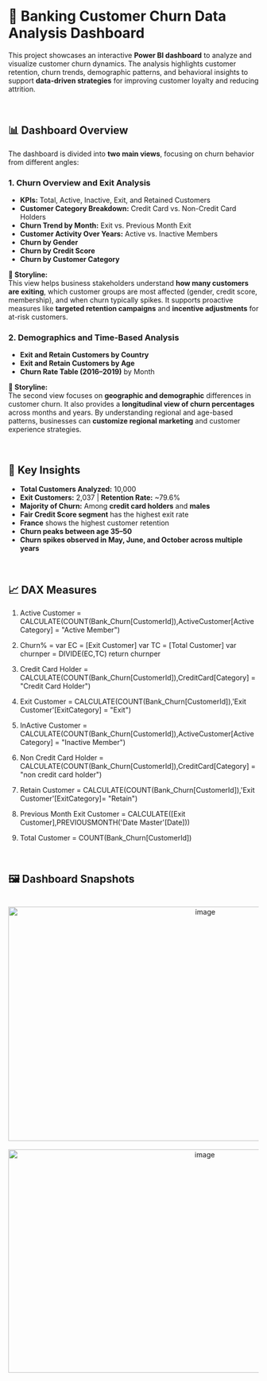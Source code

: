 # 🔁 Banking Customer Churn Data Analysis Dashboard

This project showcases an interactive **Power BI dashboard** to analyze and visualize customer churn dynamics. The analysis highlights customer retention, churn trends, demographic patterns, and behavioral insights to support **data-driven strategies** for improving customer loyalty and reducing attrition.

<br/>

## 📊 Dashboard Overview

The dashboard is divided into **two main views**, focusing on churn behavior from different angles:



### 1. **Churn Overview and Exit Analysis**
- **KPIs:** Total, Active, Inactive, Exit, and Retained Customers
- **Customer Category Breakdown:** Credit Card vs. Non-Credit Card Holders
- **Churn Trend by Month:** Exit vs. Previous Month Exit
- **Customer Activity Over Years:** Active vs. Inactive Members
- **Churn by Gender**
- **Churn by Credit Score**
- **Churn by Customer Category**

**📖 Storyline:**  
This view helps business stakeholders understand **how many customers are exiting**, which customer groups are most affected (gender, credit score, membership), and when churn typically spikes. It supports proactive measures like **targeted retention campaigns** and **incentive adjustments** for at-risk customers.



### 2. **Demographics and Time-Based Analysis**
- **Exit and Retain Customers by Country**
- **Exit and Retain Customers by Age**
- **Churn Rate Table (2016–2019)** by Month

**📖 Storyline:**  
The second view focuses on **geographic and demographic** differences in customer churn. It also provides a **longitudinal view of churn percentages** across months and years. By understanding regional and age-based patterns, businesses can **customize regional marketing** and customer experience strategies.


<br/>

## 📌 Key Insights

- **Total Customers Analyzed:** 10,000  
- **Exit Customers:** 2,037 | **Retention Rate:** ~79.6%  
- **Majority of Churn:** Among **credit card holders** and **males**
- **Fair Credit Score segment** has the highest exit rate
- **France** shows the highest customer retention
- **Churn peaks between age 35–50**
- **Churn spikes observed in May, June, and October across multiple years**


<br/>

## 📈 DAX Measures 

1. Active Customer = CALCULATE(COUNT(Bank_Churn[CustomerId]),ActiveCustomer[ActiveCategory] = "Active Member")

2. Churn% = 
var EC = [Exit Customer]
var TC = [Total Customer]
var churnper = DIVIDE(EC,TC)
return churnper

3. Credit Card Holder = CALCULATE(COUNT(Bank_Churn[CustomerId]),CreditCard[Category] = "Credit Card Holder")

4. Exit Customer = CALCULATE(COUNT(Bank_Churn[CustomerId]),'Exit Customer'[ExitCategory] = "Exit")

5. InActive Customer = CALCULATE(COUNT(Bank_Churn[CustomerId]),ActiveCustomer[ActiveCategory] = "Inactive Member")

6. Non Credit Card Holder = CALCULATE(COUNT(Bank_Churn[CustomerId]),CreditCard[Category] = "non credit card holder")



7. Retain Customer = CALCULATE(COUNT(Bank_Churn[CustomerId]),'Exit Customer'[ExitCategory]= "Retain")

8. Previous Month Exit Customer = CALCULATE([Exit Customer],PREVIOUSMONTH('Date Master'[Date]))

9. Total Customer = COUNT(Bank_Churn[CustomerId])



<br/>

## 🖼️ Dashboard Snapshots

<br/>

<div align="center">
 <img width="777" height="471" alt="image" src="https://github.com/user-attachments/assets/71e22be5-6b2d-4d24-8092-d5b3d6dbfffd" />

</div>
<br/>

<div align="center">
  <img width="775" height="449" alt="image" src="https://github.com/user-attachments/assets/4bda3e94-6903-4445-bbf4-4a2319136b65" />

</div>
<br/>

